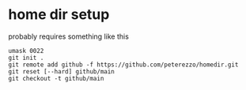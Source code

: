 # home dir setup

probably requires something like this

    umask 0022
    git init .
    git remote add github -f https://github.com/peterezzo/homedir.git
    git reset [--hard] github/main
    git checkout -t github/main
